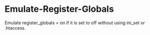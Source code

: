 # Emulate-Register-Globals
Emulate register_globals = on if it is set to off without using ini_set or .htaccess.
